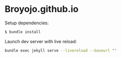 # Broyojo.github.io

Setup dependencies: 
```bash
$ bundle install
```

Launch dev server with live reload:
```bash
bundle exec jekyll serve --livereload --baseurl ""
```